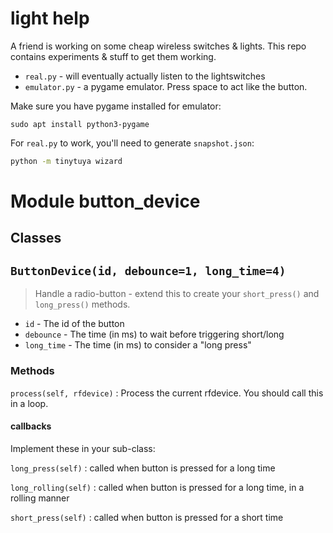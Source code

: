 # light help

A friend is working on some cheap wireless switches & lights. This repo contains experiments & stuff to get them working.

- `real.py` - will eventually actually listen to the lightswitches
- `emulator.py` - a pygame emulator. Press space to act like the button.

Make sure you have pygame installed for emulator:

```
sudo apt install python3-pygame
```

For `real.py` to work, you'll need to generate `snapshot.json`:

```sh
python -m tinytuya wizard 
```

Module button_device
====================

Classes
-------

## `ButtonDevice(id, debounce=1, long_time=4)`
>   Handle a radio-button - extend this to create your `short_press()` and `long_press()` methods.
    
* `id` - The id of the button
* `debounce` - The time (in ms) to wait before triggering short/long
* `long_time` - The time (in ms) to consider a "long press"

### Methods

`process(self, rfdevice)`
:   Process the current rfdevice. You should call this in a  loop.

#### callbacks

Implement these in your sub-class:

`long_press(self)`
:   called when button is pressed for a long time

`long_rolling(self)`
:    called when button is pressed for a long time, in a rolling manner

`short_press(self)`
:   called when button is pressed for a short time
